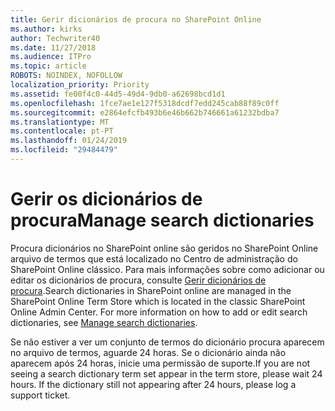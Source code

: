 ```yaml
---
title: Gerir dicionários de procura no SharePoint Online
ms.author: kirks
author: Techwriter40
ms.date: 11/27/2018
ms.audience: ITPro
ms.topic: article
ROBOTS: NOINDEX, NOFOLLOW
localization_priority: Priority
ms.assetid: fe00f4c0-44d5-49d4-9db0-a62698bcd1d1
ms.openlocfilehash: 1fce7ae1e127f5318dcdf7edd245cab88f89c0ff
ms.sourcegitcommit: e2864efcfb493b6e46b662b746661a61232bdba7
ms.translationtype: MT
ms.contentlocale: pt-PT
ms.lasthandoff: 01/24/2019
ms.locfileid: "29484479"
---
```

# <a name="manage-search-dictionaries"></a><span data-ttu-id="82c5a-102">Gerir os dicionários de procura</span><span class="sxs-lookup"><span data-stu-id="82c5a-102">Manage search dictionaries</span></span>

<span data-ttu-id="82c5a-p101">Procura dicionários no SharePoint online são geridos no SharePoint Online arquivo de termos que está localizado no Centro de administração do SharePoint Online clássico. Para mais informações sobre como adicionar ou editar os dicionários de procura, consulte [Gerir dicionários de procura](https://go.microsoft.com/fwlink/?linkid=2044669&amp;clcid=0x409).</span><span class="sxs-lookup"><span data-stu-id="82c5a-p101">Search dictionaries in SharePoint online are managed in the SharePoint Online Term Store which is located in the classic SharePoint Online Admin Center. For more information on how to add or edit search dictionaries, see [Manage search dictionaries](https://go.microsoft.com/fwlink/?linkid=2044669&amp;clcid=0x409).</span></span>
  
<span data-ttu-id="82c5a-p102">Se não estiver a ver um conjunto de termos do dicionário procura aparecem no arquivo de termos, aguarde 24 horas. Se o dicionário ainda não aparecem após 24 horas, inicie uma permissão de suporte.</span><span class="sxs-lookup"><span data-stu-id="82c5a-p102">If you are not seeing a search dictionary term set appear in the term store, please wait 24 hours. If the dictionary still not appearing after 24 hours, please log a support ticket.</span></span>
  

